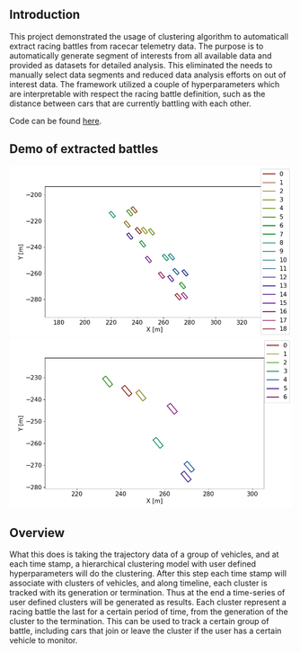 ## Introduction
This project demonstrated the usage of clustering algorithm to automaticall extract racing battles from racecar telemetry data. The purpose is to automatically generate segment of interests from all available data and provided as datasets for detailed analysis. This eliminated the needs to manually select data segments and reduced data analysis efforts on out of interest data. The framework utilized a couple of hyperparameters which are interpretable with respect the racing battle definition, such as the distance between cars that are currently battling with each other. 

Code can be found [here](!https://github.com/ylin62/Clustering-Study/tree/master/scripts).

## Demo of extracted battles

![](imgs/cluster_17.gif) ![](imgs/cluster_42.gif)

## Overview

What this does is taking the trajectory data of a group of vehicles, and at each time stamp, a hierarchical clustering model with user defined hyperparameters will do the clustering. After this step each time stamp will associate with clusters of vehicles, and along timeline, each cluster is tracked with its generation or termination. Thus at the end a time-series of user defined clusters will be generated as results. Each cluster represent a racing battle the last for a certain period of time, from the generation of the cluster to the termination. This can be used to track a certain group of battle, including cars that join or leave the cluster if the user has a certain vehicle to monitor. 